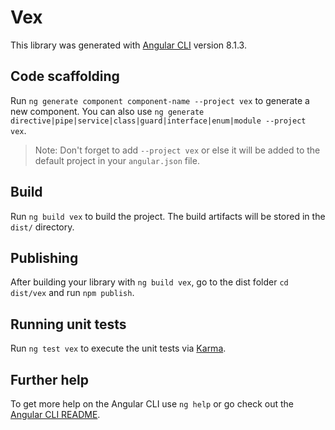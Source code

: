# Vex

This library was generated with [Angular CLI](https://github.com/angular/angular-cli) version 8.1.3.

## Code scaffolding

Run `ng generate component component-name --project vex` to generate a new component. You can also use `ng generate directive|pipe|service|class|guard|interface|enum|module --project vex`.
> Note: Don't forget to add `--project vex` or else it will be added to the default project in your `angular.json` file. 

## Build

Run `ng build vex` to build the project. The build artifacts will be stored in the `dist/` directory.

## Publishing

After building your library with `ng build vex`, go to the dist folder `cd dist/vex` and run `npm publish`.

## Running unit tests

Run `ng test vex` to execute the unit tests via [Karma](https://karma-runner.github.io).

## Further help

To get more help on the Angular CLI use `ng help` or go check out the [Angular CLI README](https://github.com/angular/angular-cli/blob/master/README.md).
